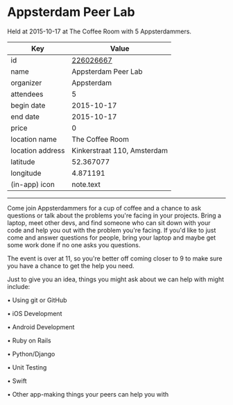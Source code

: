 # Appsterdam Peer Lab
Held at 2015-10-17 at The Coffee Room with 5 Appsterdammers.
        
|Key|Value
|---|---|
|id|[226026667](https://www.meetup.com/appsterdam/events/226026667/)|
|name|Appsterdam Peer Lab|
|organizer|Appsterdam|
|attendees|5|
|begin date|2015-10-17|
|end date|2015-10-17|
|price|0|
|location name|The Coffee Room|
|location address|Kinkerstraat 110, Amsterdam|
|latitude|52.367077|
|longitude|4.871191|
|(in-app) icon|note.text|

---

Come join Appsterdammers for a cup of coffee and a chance to ask questions or talk about the problems you're facing in your projects. Bring a laptop, meet other devs, and find someone who can sit down with your code and help you out with the problem you're facing. If you'd like to just come and answer questions for people, bring your laptop and maybe get some work done if no one asks you questions.

The event is over at 11, so you're better off coming closer to 9 to make sure you have a chance to get the help you need.

Just to give you an idea, things you might ask about we can help with might include:

• Using git or GitHub

• iOS Development

• Android Development

• Ruby on Rails

• Python/Django

• Unit Testing

• Swift

• Other app-making things your peers can help you with


